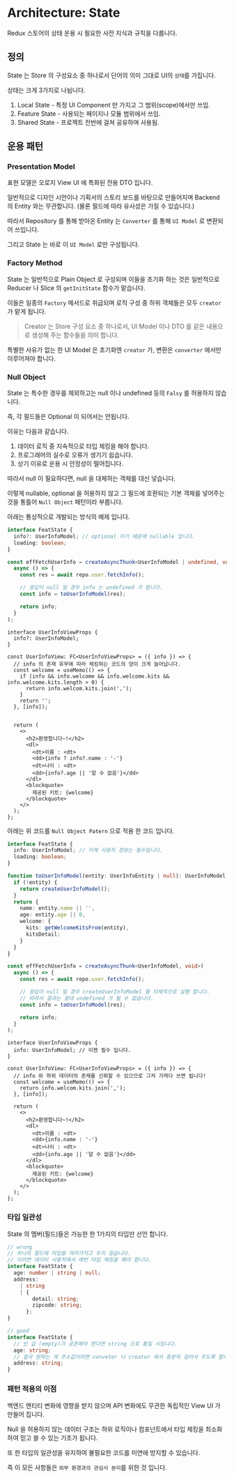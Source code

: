 # Architecture: State

Redux 스토어의 상태 운용 시 필요한 사전 지식과 규칙을 다룹니다.

## 정의

State 는 Store 의 구성요소 중 하나로서 단어의 의미 그대로 UI의 `상태`를 가집니다.

상태는 크게 3가지로 나뉩니다.

1. Local State - 특정 UI Component 만 가지고 그 범위(scope)에서만 쓰임.
2. Feature State - 사용되는 페이지나 모듈 범위에서 쓰임.
3. Shared State - 프로젝트 전반에 걸쳐 공유하며 사용됨.

## 운용 패턴

### Presentation Model

표현 모델은 오로지 View UI 에 특화된 전용 DTO 입니다.

일반적으로 디자인 시안이나 기획서의 스토리 보드를 바탕으로 만들어지며 Backend 의 Entity 와는 무관합니다. (물론 필드에 따라 유사성은 가질 수 있습니다.)

따라서 Repository 를 통해 받아온 Entity 는 `Converter` 를 통해 `UI Model` 로 변환되어 쓰입니다.

그리고 State 는 바로 이 `UI Model` 로만 구성됩니다.

### Factory Method

State 는 일반적으로 Plain Object 로 구성되며 이들을 초기화 하는 것은 일반적으로 Reducer 나 Slice 의 `getInitState` 함수가 맡습니다.

이들은 일종의 `Factory` 메서드로 취급되며 로직 구성 중 하위 객체들은 모두 `creator` 가 맡게 됩니다.

> Creator 는 Store 구성 요소 중 하나로서, UI Model 이나 DTO 를 같은 내용으로 생성해 주는 함수들을 의미 합니다.

특별한 사유가 없는 한 UI Model 은 초기화엔 `creator` 가, 변환은 `converter` 에서만 이루어져야 합니다.

### Null Object

State 는 특수한 경우를 제외하고는 null 이나 undefined 등의 `Falsy` 를 허용하지 않습니다.

즉, 각 필드들은 Optional 이 되어서는 안됩니다.

이유는 다음과 같습니다.

1. 데이터 로직 중 지속적으로 타입 체킹을 해야 합니다.
2. 프로그래머의 실수로 오류가 생기기 쉽습니다.
3. 상기 이유로 운용 시 안정성이 떨어집니다.

따라서 null 이 필요하다면, null 을 대체하는 객체를 대신 넣습니다.

이렇게 nullable, optional 을 허용하지 않고 그 필드에 호환되는 기본 객체를 넣어주는 것을 통틀어 `Null Object` 패턴이라 부릅니다.

아래는 통상적으로 개발되는 방식의 예제 입니다.

```ts
interface FeatState {
  info?: UserInfoModel; // optional 이기 때문에 nullable 입니다.
  loading: boolean;
}

const effFetchUserInfo = createAsyncThunk<UserInfoModel | undefined, void>(
  async () => {
    const res = await repo.user.fetchInfo();

    // 응답이 null 일 경우 info 는 undefined 가 됩니다.
    const info = toUserInfoModel(res);

    return info;
  }
);
```

```tsx
interface UserInfoViewProps {
  info?: UserInfoModel;
}

const UserInfoView: FC<UserInfoViewProps> = ({ info }) => {
  // info 의 존재 유무에 따라 체킹하는 코드의 양이 크게 늘어납니다.
  const welcome = useMemo(() => {
    if (info && info.welcome && info.welcome.kits && info.welcome.kits.length > 0) {
      return info.welcom.kits.join(',');
    }
    return '';
  }, [info]);


  return (
    <>
      <h2>환영합니다~!</h2>
      <dl>
        <dt>이름 : <dt>
        <dd>{info ? info?.name : '-'}
        <dt>나이 : <dt>
        <dd>{info?.age || '알 수 없음'}</dd>
      </dl>
      <blockquote>
        제공된 키트: {welcome}
      </blockquote>
    </>
  );
};
```

아래는 위 코드를 `Null Object Patern` 으로 적용 한 코드 입니다.

```ts
interface FeatState {
  info: UserInfoModel; // 이제 사용자 정보는 필수입니다.
  loading: boolean;
}

function toUserInfoModel(entity: UserInfoEntity | null): UserInfoModel {
  if (!entity) {
    return createUserInfoModel();
  }
  return {
    name: entity.name || '',
    age: entity.age || 0,
    welcome: {
      kits: getWelcomeKitsFrom(entity),
      kitsDetail:
    }
  }
}

const effFetchUserInfo = createAsyncThunk<UserInfoModel, void>(
  async () => {
    const res = await repo.user.fetchInfo();

    // 응답이 null 일 경우 createUserInfoModel 를 자체적으로 실행 합니다.
    // 따라서 결과는 절대 undefined 가 될 수 없습니다.
    const info = toUserInfoModel(res);

    return info;
  }
);
```

```tsx
interface UserInfoViewProps {
  info: UserInfoModel; // 이젠 필수 입니다.
}

const UserInfoView: FC<UserInfoViewProps> = ({ info }) => {
  // info 와 하위 데이터의 존재를 신뢰할 수 있으므로 그저 가져다 쓰면 됩니다!
  const welcome = useMemo(() => {
    return info.welcom.kits.join(',');
  }, [info]);

  return (
    <>
      <h2>환영합니다~!</h2>
      <dl>
        <dt>이름 : <dt>
        <dd>{info.name : '-'}
        <dt>나이 : <dt>
        <dd>{info.age || '알 수 없음'}</dd>
      </dl>
      <blockquote>
        제공된 키트: {welcome}
      </blockquote>
    </>
  );
};
```

### 타입 일관성

State 의 멤버(필드)들은 가능한 한 1가지의 타입만 선언 합니다.

```ts
// wrong
// 하나의 필드에 타입을 여러가지고 두지 않습니다.
// 이러면 데이터 사용처에서 매번 타입 체킹을 해야 합니다.
interface FeatState {
  age: number | string | null;
  address:
    | string
    | {
        detail: string;
        zipcode: string;
      };
}

// good
interface FeatState {
  // 빈 값 (empty)가 공존해야 한다면 string 으로 통일 시킵니다.
  age: string;
  // 결국 원하는 게 주소값이라면 conveter 나 creator 에서 충분히 걸러서 주도록 합니다.
  address: string;
}
```

### 패턴 적용의 이점

백엔드 엔티티 변화에 영향을 받지 않으며 API 변화에도 무관한 독립적인 View UI 가 만들어 집니다.

Null 을 허용하지 않는 데이터 구조는 하위 로직이나 컴포넌트에서 타입 체킹을 최소화 하여 믿고 쓸 수 있는 기초가 됩니다.

또 한 타입의 일관성을 유지하여 불필요한 코드를 미연에 방지할 수 있습니다.

즉 이 모든 사항들은 `외부 환경과의 관심사 분리`를 위한 것 입니다.

